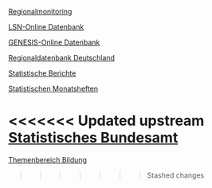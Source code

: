 <a href="https://www.regionalmonitoring-statistik.niedersachsen.de/" target="_blank">Regionalmonitoring</a>

<a href="https://www1.nls.niedersachsen.de/statistik/default.asp" target="_blank">LSN-Online Datenbank</a>

<a href="https://www-genesis.destatis.de/" target="_blank">GENESIS-Online Datenbank</a>

<a href="https://www.regionalstatistik.de/genesis/online/logon" target="_blank">Regionaldatenbank Deutschland</a>

<a href="https://www.statistik.niedersachsen.de/startseite/veroffentlichungen/statistische_berichte/statistische-berichte-niedersachsen-87713.html" target="_blank">Statistische Berichte</a>

<a href="https://www.statistik.niedersachsen.de/startseite/veroffentlichungen/statistische_monatshefte/statistische-monatshefte-niedersachsen-87704.html" target="_blank">Statistischen Monatsheften</a>

<<<<<<< Updated upstream
<a href="https://www.destatis.de" target="_blank">Statistisches Bundesamt</a>
=======
<a href="https://www.statistik.niedersachsen.de/startseite/themen/bildung/" target="_blank">Themenbereich Bildung</a>
>>>>>>> Stashed changes
